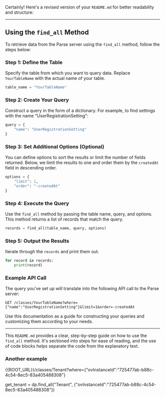 Certainly! Here's a revised version of your `README.md` for better readability and structure:

---

## Using the `find_all` Method

To retrieve data from the Parse server using the `find_all` method, follow the steps below:

### Step 1: Define the Table
Specify the table from which you want to query data. Replace `YourTableName` with the actual name of your table.

```python
table_name = "YourTableName"
```

### Step 2: Create Your Query
Construct a query in the form of a dictionary. For example, to find settings with the name "UserRegistrationSetting":

```python
query = {
    "name": "UserRegistrationSetting"
}
```

### Step 3: Set Additional Options (Optional)
You can define options to sort the results or limit the number of fields returned. Below, we limit the results to one and order them by the `createdAt` field in descending order.

```python
options = {
    "limit": 1,
    "order": "-createdAt"
}
```

### Step 4: Execute the Query
Use the `find_all` method by passing the table name, query, and options. This method returns a list of records that match the query.

```python
records = find_all(table_name, query, options)
```

### Step 5: Output the Results
Iterate through the `records` and print them out.

```python
for record in records:
    print(record)
```

### Example API Call
The query you've set up will translate into the following API call to the Parse server:

```
GET /classes/YourTableName?where={"name":"UserRegistrationSetting"}&limit=1&order=-createdAt
```

Use this documentation as a guide for constructing your queries and customizing them according to your needs.

---

This `README.md` provides a clear, step-by-step guide on how to use the `find_all` method. It's sectioned into steps for ease of reading, and the use of code blocks helps separate the code from the explanatory text.

### Another example
{{ROOT_URL}}/classes/Tenant?where={"ovInstanceId":"725477ab-b88c-4c54-8ec5-83a405488308"}

get_tenant = dp.find_all("Tenant", {"ovInstanceId":"725477ab-b88c-4c54-8ec5-83a405488308"})